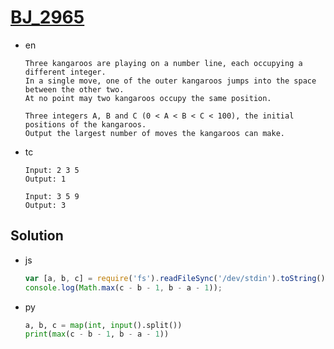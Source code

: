 # [BJ_2965](https://acmicpc.net/problem/2965)

* en

  ```en
  Three kangaroos are playing on a number line, each occupying a different integer.
  In a single move, one of the outer kangaroos jumps into the space between the other two.
  At no point may two kangaroos occupy the same position.

  Three integers A, B and C (0 < A < B < C < 100), the initial positions of the kangaroos.
  Output the largest number of moves the kangaroos can make.
  ```

* tc

  ```tc
  Input: 2 3 5
  Output: 1

  Input: 3 5 9
  Output: 3
  ```

## Solution

* js

  ```js
  var [a, b, c] = require('fs').readFileSync('/dev/stdin').toString().split(' ').map(Number);
  console.log(Math.max(c - b - 1, b - a - 1));
  ```

* py

  ```py
  a, b, c = map(int, input().split())
  print(max(c - b - 1, b - a - 1))
  ```
